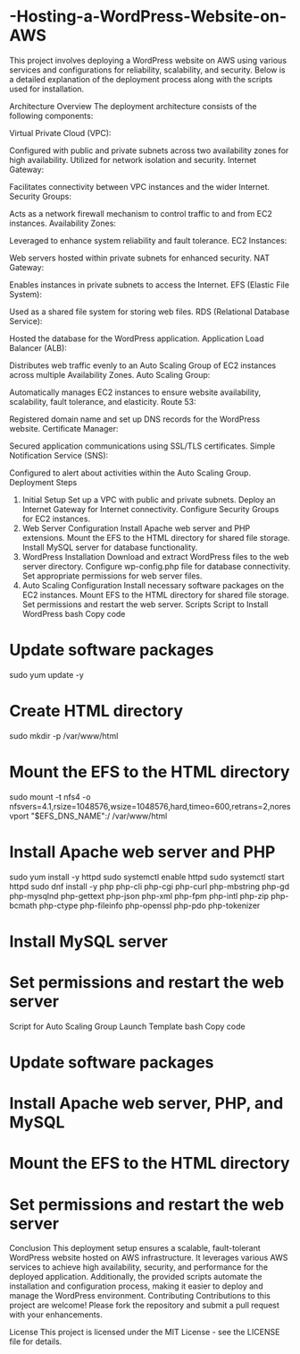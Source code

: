 # -Hosting-a-WordPress-Website-on-AWS

This project involves deploying a WordPress website on AWS using various services and configurations for reliability, scalability, and security. Below is a detailed explanation of the deployment process along with the scripts used for installation.

Architecture Overview
The deployment architecture consists of the following components:

Virtual Private Cloud (VPC):

Configured with public and private subnets across two availability zones for high availability.
Utilized for network isolation and security.
Internet Gateway:

Facilitates connectivity between VPC instances and the wider Internet.
Security Groups:

Acts as a network firewall mechanism to control traffic to and from EC2 instances.
Availability Zones:

Leveraged to enhance system reliability and fault tolerance.
EC2 Instances:

Web servers hosted within private subnets for enhanced security.
NAT Gateway:

Enables instances in private subnets to access the Internet.
EFS (Elastic File System):

Used as a shared file system for storing web files.
RDS (Relational Database Service):

Hosted the database for the WordPress application.
Application Load Balancer (ALB):

Distributes web traffic evenly to an Auto Scaling Group of EC2 instances across multiple Availability Zones.
Auto Scaling Group:

Automatically manages EC2 instances to ensure website availability, scalability, fault tolerance, and elasticity.
Route 53:

Registered domain name and set up DNS records for the WordPress website.
Certificate Manager:

Secured application communications using SSL/TLS certificates.
Simple Notification Service (SNS):

Configured to alert about activities within the Auto Scaling Group.
Deployment Steps
1. Initial Setup
Set up a VPC with public and private subnets.
Deploy an Internet Gateway for Internet connectivity.
Configure Security Groups for EC2 instances.
2. Web Server Configuration
Install Apache web server and PHP extensions.
Mount the EFS to the HTML directory for shared file storage.
Install MySQL server for database functionality.
3. WordPress Installation
Download and extract WordPress files to the web server directory.
Configure wp-config.php file for database connectivity.
Set appropriate permissions for web server files.
4. Auto Scaling Configuration
Install necessary software packages on the EC2 instances.
Mount EFS to the HTML directory for shared file storage.
Set permissions and restart the web server.
Scripts
Script to Install WordPress
bash
Copy code
# Update software packages
sudo yum update -y

# Create HTML directory
sudo mkdir -p /var/www/html

# Mount the EFS to the HTML directory
sudo mount -t nfs4 -o nfsvers=4.1,rsize=1048576,wsize=1048576,hard,timeo=600,retrans=2,noresvport "$EFS_DNS_NAME":/ /var/www/html

# Install Apache web server and PHP
sudo yum install -y httpd
sudo systemctl enable httpd
sudo systemctl start httpd
sudo dnf install -y php php-cli php-cgi php-curl php-mbstring php-gd php-mysqlnd php-gettext php-json php-xml php-fpm php-intl php-zip php-bcmath php-ctype php-fileinfo php-openssl php-pdo php-tokenizer

# Install MySQL server
# Set permissions and restart the web server
Script for Auto Scaling Group Launch Template
bash
Copy code
# Update software packages
# Install Apache web server, PHP, and MySQL
# Mount the EFS to the HTML directory
# Set permissions and restart the web server
Conclusion
This deployment setup ensures a scalable, fault-tolerant WordPress website hosted on AWS infrastructure. It leverages various AWS services to achieve high availability, security, and performance for the deployed application. Additionally, the provided scripts automate the installation and configuration process, making it easier to deploy and manage the WordPress environment.
Contributing
Contributions to this project are welcome! Please fork the repository and submit a pull request with your enhancements.

License
This project is licensed under the MIT License - see the LICENSE file for details.
